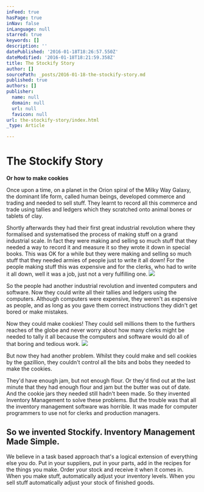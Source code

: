 ```yaml
---
inFeed: true
hasPage: true
inNav: false
inLanguage: null
starred: true
keywords: []
description: ''
datePublished: '2016-01-18T18:26:57.550Z'
dateModified: '2016-01-18T18:21:59.358Z'
title: The Stockify Story
author: []
sourcePath: _posts/2016-01-18-the-stockify-story.md
published: true
authors: []
publisher:
  name: null
  domain: null
  url: null
  favicon: null
url: the-stockify-story/index.html
_type: Article

---
```

# The Stockify Story

**Or how to make cookies**

Once upon a time, on a planet in the Orion spiral of the Milky Way Galaxy, the dominant life form, called human beings, developed commerce and trading and needed to sell stuff. They learnt to record all this commerce and trade using tallies and ledgers which they scratched onto animal bones or tablets of clay.

Shortly afterwards they had their first great industrial revolution where they formalised and systematised the process of making stuff on a grand industrial scale. In fact they were making and selling so much stuff that they needed a way to record it and measure it so they wrote it down in special books. This was OK for a while but they were making and selling so much stuff that they needed armies of people just to write it all down! For the people making stuff this was expensive and for the clerks, who had to write it all down, well it was a job, just not a very fulfilling one.
![](https://the-grid-user-content.s3-us-west-2.amazonaws.com/920e217f-68e5-4365-9fb0-b078da06bc70.jpg)

So the people had another industrial revolution and invented computers and software. Now they could write all their tallies and ledgers using the computers. Although computers were expensive, they weren't as expensive as people, and as long as you gave them correct instructions they didn't get bored or make mistakes.

Now they could make cookies! They could sell millions them to the furthers reaches of the globe and never worry about how many clerks might be needed to tally it all because the computers and software would do all of that boring and tedious work.
![](https://the-grid-user-content.s3-us-west-2.amazonaws.com/ee838b3a-541c-4b7f-8d58-c39608ce1814.jpg)

But now they had another problem. Whilst they could make and sell cookies by the gazillion, they couldn't control all the bits and bobs they needed to make the cookies.

They'd have enough jam, but not enough flour.  Or they'd find out at the last minute that they had enough flour and jam but the butter was out of date. And the cookie jars they needed still hadn't been made. So they invented Inventory Management to solve these problems. But the trouble was that all the inventory management software was horrible. It was made for computer programmers to use not for clerks and production managers. 

## So we invented Stockify. Inventory Management Made Simple.

We believe in a task based approach that's a logical extension of everything else you do. Put in your suppliers, put in your parts, add in the recipes for the things you make. Order your stock and receive it when it comes in. When you make stuff, automatically adjust your inventory levels. When you sell stuff automatically adjust your stock of finished goods.